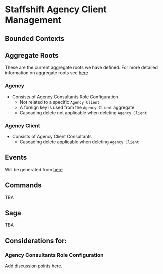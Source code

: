 # Staffshift Agency Client Management


## Bounded Contexts

## Aggregate Roots
These are the current aggregate roots we have defined. For more detailed information on aggregate roots see [here]()

### Agency
* Consists of Agency Consultants Role Configuration
  * Not related to a specific `Agency Client`
  * A foreign key is used from the `Agency Client` aggregate
  * Cascading delete not applicable when deleting `Agency Client`

### Agency Client
* Consists of Agency Client Consultants
  * Cascading delete applicable when deleting `Agency Client`

## Events
Will be generated from [here](../src/Events.js)

## Commands
TBA

## Saga
TBA

## Considerations for:

### Agency Consultants Role Configuration
Add discussion points here.
